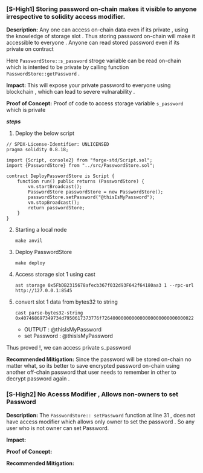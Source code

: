 ### [S-High1] Storing password on-chain makes it visible to anyone irrespective to solidity access modifier.

**Description:** 
Any one can access on-chain data even if its private , using the knowledge of storage slot . Thus storing 
password on-chain will make it accessible to everyone . Anyone can read stored password even if its private on contract  


Here `PasswordStore::s_password` stroge variable can be read on-chain which is intented to be private by 
calling function `PasswordStore::getPassword` .

**Impact:** 
This will expose your private password to everyone using blockchain , which can lead to severe vulnarability .


**Proof of Concept:**
Proof of code to access storage variable `s_password` which is private 

***steps***
1. Deploy the below script 

```solidity
// SPDX-License-Identifier: UNLICENSED
pragma solidity 0.8.18;

import {Script, console2} from "forge-std/Script.sol";
import {PasswordStore} from "../src/PasswordStore.sol";

contract DeployPasswordStore is Script {
    function run() public returns (PasswordStore) {
        vm.startBroadcast();
        PasswordStore passwordStore = new PasswordStore();
        passwordStore.setPassword("@thisIsMyPassword");
        vm.stopBroadcast();
        return passwordStore;
    }
}
```
2. Starting a local node 
   
   ```make anvil```

3. Deploy PasswordStore 
   
   ```make deploy```

4. Access storage slot 1 using cast
   
    ```ast storage 0x5FbDB2315678afecb367f032d93F642f64180aa3 1 --rpc-url http://127.0.0.1:8545```

5. convert slot 1 data from bytes32 to string 
   
   ```cast parse-bytes32-string 0x407468697349734d7950617373776f7264000000000000000000000000000022```
   * OUTPUT : @thisIsMyPassword
   * set Password : @thisIsMyPassword

Thus proved !, we can access private s_password 


**Recommended Mitigation:**
Since the password will be stored on-chain no matter what, so its better to save encrypted password on-chain 
using another off-chain password that user needs to remember in other to decrypt password again . 



### [S-High2] No Acesss Modifier , Allows non-owners to set Password

**Description:** The `PasswordStore:: setPassword` function at line 31 , does not have access 
modifier which allows only owner to set the password . So any user who is not owner can set Password.

**Impact:** 

**Proof of Concept:**

**Recommended Mitigation:** 
